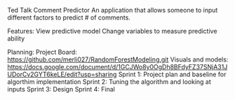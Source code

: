 Ted Talk Comment Predictor
An application that allows someone to input different factors to predict # of comments.

Features:
View predictive model
Change variables to measure predictive ability

Planning:
Project Board: https://github.com/merli027/RandomForestModeling.git
Visuals and models: https://docs.google.com/document/d/1GCJWo8y0OgDh8BFdyFZ37SNjA31JUDorCv2GYT6keLE/edit?usp=sharing
Sprint 1: Project plan and baseline for algorthim implementation
Sprint 2: Tuning the algorithm and looking at inputs
Sprint 3: Design
Sprint 4: Final